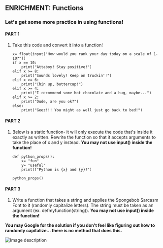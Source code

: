 ## ENRICHMENT: Functions
### Let's get some more practice in using functions!



#### PART 1

1. Take this code and convert it into a function!

       x= float(input("How would you rank your day today on a scale of 1-10?"))
       if x == 10:
           print("Attaboy! Stay positive!")
       elif x >= 8:
           print("Sounds lovely! Keep on truckin'!")
       elif x >= 6:
           print("Chin up, buttercup!")                    
       elif x >= 4:            
           print("I recommend some hot chocolate and a hug, maybe...")               
       elif x >= 2:
           print("Dude, are you ok?")                   
       else:
           print("Geez!!! You might as well just go back to bed!")
            
#### PART 2

1. Below is a static function- it will only execute the code that's inside it exactly as written. Rewrite the function so that it accepts arguments to take the place of x and y instead. **You may not use input() inside the function!**

       def python_props():
           x= "fun"
           y= "useful"
           print(f"Python is {x} and {y}!")

       python_props()

#### PART 3

1. Write a function that takes a string and applies the Spongebob Sarcasm Font to it (randomly capitalize letters). The string must be taken as an argument (ex. defmyfunction(string)). **You may not use input() inside the function!**

**You may Google for the solution if you don't feel like figuring out how to randomly capitalize... there is no method that does this.**

![Image description](https://github.com/csfeeser/TLG-Python/blob/master/enrichment/Spongebob-memes.jpg?raw=true)


 
            
